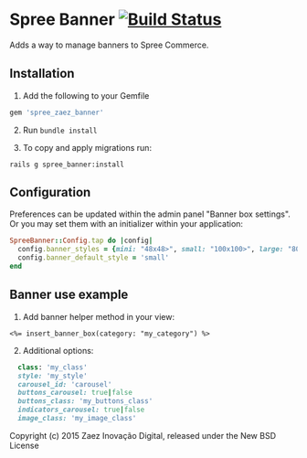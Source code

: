 Spree Banner [![Build Status](https://travis-ci.org/zaeznet/spree_zaez_banner.svg?branch=master)](https://travis-ci.org/zaeznet/spree_zaez_banner)
============

Adds a way to manage banners to Spree Commerce.


Installation
------------

1. Add the following to your Gemfile

```ruby
gem 'spree_zaez_banner'
```

2. Run `bundle install`

3. To copy and apply migrations run:

```
rails g spree_banner:install
```


Configuration
-------------

Preferences can be updated within the admin panel "Banner box settings".
Or you may set them with an initializer within your application:

```ruby
SpreeBanner::Config.tap do |config|
  config.banner_styles = {mini: "48x48>", small: "100x100>", large: "800x200#"}
  config.banner_default_style = 'small'
end
```


Banner use example
------------------

1. Add banner helper method in your view:

```erb
<%= insert_banner_box(category: "my_category") %>
```

2. Additional options:

```ruby
  class: 'my_class'
  style: 'my_style'
  carousel_id: 'carousel'
  buttons_carousel: true|false
  buttons_class: 'my_buttons_class'
  indicators_carousel: true|false
  image_class: 'my_image_class'
```

Copyright (c) 2015 Zaez Inovação Digital, released under the New BSD License
